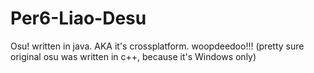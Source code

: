 Per6-Liao-Desu
==============

Osu! written in java.
AKA it's crossplatform. woopdeedoo!!!
(pretty sure original osu was written in c++, because it's Windows only)
